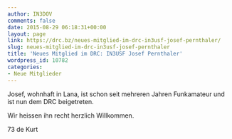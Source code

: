 ```yaml
---
author: IN3DOV
comments: false
date: 2015-08-29 06:18:31+00:00
layout: page
link: https://drc.bz/neues-mitglied-im-drc-in3usf-josef-pernthaler/
slug: neues-mitglied-im-drc-in3usf-josef-pernthaler
title: 'Neues Mitglied im DRC: IN3USF Josef Pernthaler'
wordpress_id: 10782
categories:
- Neue Mitglieder
---
```


Josef, wohnhaft in Lana, ist schon seit mehreren Jahren Funkamateur und ist nun dem DRC beigetreten.

Wir heissen ihn recht herzlich Willkommen.

73 de Kurt
